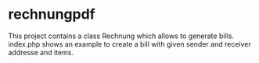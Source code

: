 # rechnungpdf
This project contains a class Rechnung which allows to generate bills.
index.php shows an example to create a bill with given sender and receiver addresse and items.
